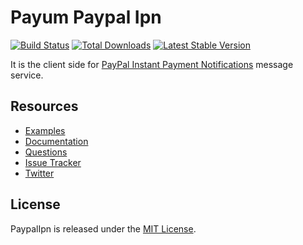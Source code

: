 # Payum Paypal Ipn
[![Build Status](https://travis-ci.org/Payum/PaypalIpn.png?branch=master)](https://travis-ci.org/Payum/PaypalIpn) [![Total Downloads](https://poser.pugx.org/payum/paypal-ipn/d/total.png)](https://packagist.org/packages/payum/paypal-ipn) [![Latest Stable Version](https://poser.pugx.org/payum/paypal-ipn/version.png)](https://packagist.org/packages/payum/paypal-ipn)

It is the client side for [PayPal Instant Payment Notifications](https://www.x.com/developers/paypal/documentation-tools/ipn/integration-guide/IPNIntro) message service.

## Resources

* [Examples](https://github.com/Payum/Payum/blob/master/src/Payum/Core/Resources/docs/examples)
* [Documentation](http://payum.org/doc#PaypalIpn)
* [Questions](http://stackoverflow.com/questions/tagged/payum)
* [Issue Tracker](https://github.com/Payum/Payum/issues)
* [Twitter](https://twitter.com/payumphp)

## License

PaypalIpn is released under the [MIT License](LICENSE).
